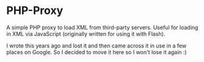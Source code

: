 PHP-Proxy
=========

A simple PHP proxy to load XML from third-party servers. Useful for loading in XML via JavaScript (originally written for using it with Flash).

I wrote this years ago and lost it and then came across it in use in a few places on Google. So I decided to move it here so I won't lose it again :)
